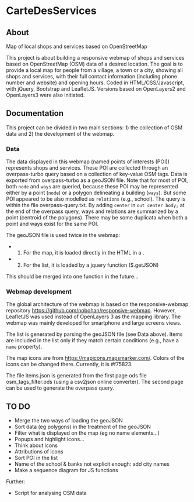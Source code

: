 # CarteDesServices

## About
Map of local shops and services based on OpenStreetMap

This project is about building a responsive webmap of shops and services based on OpenStreetMap (OSM) data of a desired location. The goal is to provide a local map for people from a village, a town or a city, showing all shops and services, with their full contact information (including phone number and website) and opening hours. Coded in HTML/CSS/Javascript, with jQuery, Bootstrap and LeafletJS. Versions based on OpenLayers2 and OpenLayers3 were also initiated. 

## Documentation

This project can be divided in two main sections: 1) the collection of OSM data and 2) the development of the webmap.

### Data

The data displayed in this webmap (named points of interests (POI)) represents shops and services. These POI are collected through an overpass-turbo query based on a collection of key-value OSM tags. Data is exported from overpass-turbo as a geoJSON file. Note that for most of POI, both `node` and `ways` are queried, because these POI may be represented either by a point (`node`) or a polygon delineating a building (`ways`). But some POI appeared to be also modelled as `relations` (e.g., school). The query is within the file overpass-query.txt. By adding `center` in `out center body;` at the end of the overpass query, ways and relations are summarized by a point (centroid of the polygons). There may be some duplicata when both a point and ways exist for the same POI. 

The geoJSON file is used twice in the webmap:
* 1) For the map, it is loaded directly in the HTML in a <script></script>.
* 2) For the list, it is loaded by a jquery function ($.getJSON)

This should be merged into one function in the future...

### Webmap development

The global architecture of the webmap is based on the responsive-webmap repository https://github.com/nobohan/responsive-webmap. However, LeafletJS was used instead of OpenLayers 3 as the mapping library. The webmap was mainly developed for smartphone and large screens views.

The list is generated by parsing the geoJSON file (see Data above). Items are included in the list only if they match certain conditions (e.g., have a `name` property). 

The map icons are from https://mapicons.mapsmarker.com/. Colors of the icons can be changed there. Currently, it is #f75823.

The file items.json is generated from the first page ods file osm_tags_filter.ods (using a csv2json online converter). The second page can be used to generate the overpass query. 


## TO DO

* Merge the two ways of loading the geoJSON 
* Sort data (eg polygons) in the treatment of the geoJSON
* Filter what is displayed on the map (eg no name elements...)
* Popups and highlight icons...
* Think about icons
* Attributions of icons
* Sort POI in the list
* Name of the school & banks not explicit enough: add city names
* Make a sequence diagram for JS functions

Further:

* Script for analysing OSM data